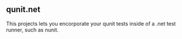 ## qunit.net

This projects lets you encorporate your qunit tests inside of a .net test runner, such as nunit.

